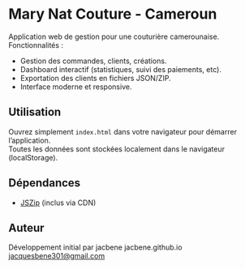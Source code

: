 # Mary Nat Couture - Cameroun

Application web de gestion pour une couturière camerounaise.  
Fonctionnalités :
- Gestion des commandes, clients, créations.
- Dashboard interactif (statistiques, suivi des paiements, etc).
- Exportation des clients en fichiers JSON/ZIP.
- Interface moderne et responsive.

## Utilisation

Ouvrez simplement `index.html` dans votre navigateur pour démarrer l’application.  
Toutes les données sont stockées localement dans le navigateur (localStorage).

## Dépendances

- [JSZip](https://stuk.github.io/jszip/) (inclus via CDN)

## Auteur

Développement initial par jacbene
jacbene.github.io 
jacquesbene301@gmail.com 
